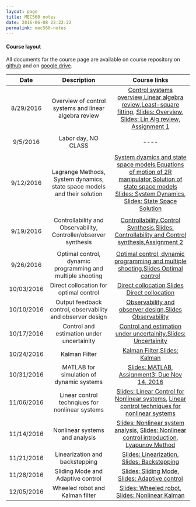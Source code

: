 ```yaml
---
layout: page
title: MEC560 notes
date: 2016-06-08 22:22:22
permalink: mec560-notes
---
```


#### Course layout

All documents for the course page are available on course repository on [github](https://github.com/mec560sbu/mec560sbu.github.io) and on [google drive](https://drive.google.com/drive/u/1/folders/0B51BYOSh3EKQMTEzMEdmOXJ1dzg). 




| Date     | Description | Course links |
| :----------: | :--------------------------------------: | :--------: | 
|       8/29/2016    |    Overview of control systems and linear algebra review | [Control systems overview](2016/08/29/Control_Systems_Overview/),[Linear algebra review](2016/08/29/LinAlg_Review_Mbook/),[Least-square fitting](2016/08/29/Least_SQ_Fitting/), [Slides: Overview](https://docs.google.com/presentation/d/1D5BTjq8xqOGW-Dcbg_hwBvwOA2E7R8tSXYoV9N5NXYc/edit#slide=id.p), [Slides: Lin Alg review]({{site.baseurl}}/Prersentations/LinAlg_Review.html#/), [Assignment 1]({{site.baseurl}}/Assignments2016/MEC560_Assignment1_DUE_09192016.html)                | 
|       |                       |            |
|        9/5/2016   |  Labor day, NO CLASS                      |    ----           |
|       |                       |            |
|       9/12/2016    |    Lagrange Methods, System dynamics, state space models and their solution | [System dyamics and state space models](2016/09/11/Systems_Dynamics/),[Equations of motion of 2R manipulator]({{site.baseurl}}/2016/08/30/2R_EOM_dynamics_example/),[Solution of state space models](2016/09/11/Solution_Systems_State_Space/) [Slides: System Dynamics]({{site.baseurl}}/Prersentations/Pres_SystemDynamics.html#/), [Slides: State Space Solution]({{site.baseurl}}/Prersentations/State_space_solutions.html#/)| 
|       |                       |            |
|      9/19/2016    |    Controllability and Observability, Controller/observer synthesis | [Controllability]({{site.baseurl}}/2016/09/19/Controllability/),[Control Synthesis]({{site.baseurl}}/2016/09/19/Control_synthesis/),[Slides: Controllability and Control synthesis]({{site.baseurl}}/Prersentations/pres_Controllability_and_Control.html#/),[Assignment 2]({{site.baseurl}}/Assignments2016/MEC560_Assignment2_DUE_10032016.html)                 | 
|       |                       |            |
|      9/26/2016    |    Optimal control, dynamic programming and multiple shooting | [ Optimal control, dynamic programming and multiple shooting]({{site.baseurl}}/2016/09/25/Opt_control/),[Slides Optimal control]({{site.baseurl}}/Prersentations/pres_OptControl.html#/)                 | 
|      10/03/2016    |    Direct collocation for optimal control | [Direct collocation]({{site.baseurl}}/2016/09/30/direct_collocation/),[Slides Direct collocation]({{site.baseurl}}/Prersentations/pres_DirectCollocation.html#/)                 | 
|      10/10/2016    |    Output feedback control, observability and observer design | [Observability and observer design]({{site.baseurl}}/2016/10/01/Observability_and_Observer_Synthesis/),[Slides Observability]({{site.baseurl}}/Prersentations/pres_Observability.html#/)                 | 
|      10/17/2016    |    Control and estimation under uncertainity | [Control and estimation under uncertainity]({{site.baseurl}}/2016/10/14/Uncertainity/),[Slides: Uncertainity]({{site.baseurl}}/Prersentations/pres_Uncertainity.html#/)   
|      10/24/2016    |    Kalman Filter | [Kalman Filter]({{site.baseurl}}/2016/10/29/KalmanFilter/),[Slides: Kalman]({{site.baseurl}}/Prersentations/pres_Kalman.html#/) 
| 10/31/2016         | MATLAB for simulation of dynamic systems | [Slides: MATLAB]({{site.baseurl}}/Prersentations/pres_MATLAB.html#/), [Assignment3: Due Nov 14, 2016]({{site.baseurl}}/Assignments2016/MEC560_Assignment3_DUE_11142016.html) 
| 11/06/2016         | Linear control technqiues for nonlinear systems | [Slides: Linear Control for Nonlinear systems]({{site.baseurl}}/Prersentations/pres_LinearControl_NonlinearSystem.html#/), [Linear control techniques for nonlinear systems]({{site.baseurl}}/2016/11/04/LinearControlForNonlinearSystems/) 
| 11/14/2016         | Nonlinear systems and analysis | [Slides: Nonlinear system analysis]({{site.baseurl}}/Prersentations/pres_Nonlinear.html#/), [Slides: Nonlinear control introduction]({{site.baseurl}}/Prersentations/pres_nonlinear_control.html#/), [Lyapunov Method]({{site.baseurl}}/2016/11/22/Lyapunov_Methods/) 
| 11/21/2016         | Linearization and backstepping | [Slides: Linearization]({{site.baseurl}}/Prersentations/pres_Linearization.html#/), [Slides: Backstepping]({{site.baseurl}}/Prersentations/pres_backstepping.html#/)
| 11/28/2016         | Sliding Mode and Adaptive control | [Slides: Sliding Mode]({{site.baseurl}}/Prersentations/pres_SlidingMode.html#/), [Slides: Adaptive control]({{site.baseurl}}/Prersentations/pres_adaptive.html#/)
| 12/05/2016         | Wheeled robot and Kalman filter | [Slides: Wheeled robot]({{site.baseurl}}/Prersentations/pres_wheel_robot.html#/), [Slides: Nonlinear Kalman]({{site.baseurl}}/Prersentations/pres_Kalman_Nonlinear.html#/)







